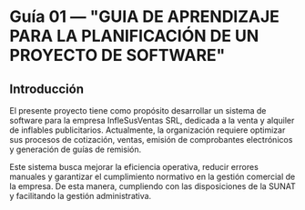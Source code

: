 # Guía 01 — "GUIA DE APRENDIZAJE PARA LA PLANIFICACIÓN DE UN PROYECTO DE SOFTWARE"
## Introducción
El presente proyecto tiene como propósito desarrollar un sistema de software para la empresa InfleSusVentas SRL, dedicada a la venta y alquiler de inflables publicitarios. Actualmente, la organización requiere optimizar sus procesos de cotización, ventas, emisión de comprobantes electrónicos y generación de guías de remisión.

Este sistema busca mejorar la eficiencia operativa, reducir errores manuales y garantizar el cumplimiento normativo en la gestión comercial de la empresa. De esta manera, cumpliendo con las disposiciones de la SUNAT y facilitando la gestión administrativa.
